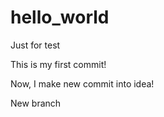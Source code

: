 # hello_world
Just for test

This is my first commit!

Now, I make new commit into idea!

New branch
